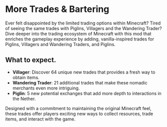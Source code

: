 # More Trades & Bartering

Ever felt disappointed by the limited trading options within Minecraft? Tired of seeing the same trades with Piglins, Villagers and the Wandering Trader? Dive deeper into the trading ecosystem of Minecraft with this mod that enriches the gameplay experience by adding, vanilla-inspired trades for Piglins, Villagers and Wandering Traders, and Piglins.

## What to expect.

- **Villager**: Discover 64 unique new trades that provides a fresh way to obtain items.
- **Wandering Trader**: 21 additional trades that make these nomadic merchants even more intriguing.
- **Piglin**: 5 new potential exchanges that add more depth to interactions in the Nether.

Designed with a commitment to maintaining the original Minecraft feel, these trades offer players exciting new ways to collect resources, trade items, and interact with the game.
